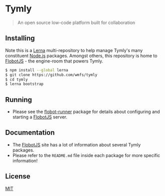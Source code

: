 # Tymly

> An open source low-code platform built for collaboration

## <a name="installing"></a>Installing

Note this is a [Lerna](https://lernajs.io/) multi-repository to help manage Tymly's many constituent [Node.js](https://nodejs.org/en/) packages.
Amongst others, this repository is home to [FlobotJS](https://github.com/wmfs/tymly/packages/flobot) - the engine-room that powers Tymly.

```bash
$ npm install --global lerna
$ git clone https://github.com/wmfs/tymly
$ cd tymly
$ lerna bootstrap
```

## <a name="running"></a>Running

* Please see the [flobot-runner](https://github.com/wmfs/tymly/packages/flobot-runner) package for details about configuring and starting a [FlobotJS](http://www.flobotjs.io) server.

## <a name="documentation"></a>Documentation

* The [FlobotJS](http://www.flobotjs.io) site has a lot of information about several Tymly packages.
* Please refer to the `README.md` file inside each package for more specific information!


## <a name="license"></a>License

[MIT](https://github.com/wmfs/tymly/blob/master/LICENSE)
